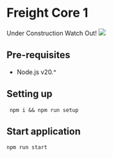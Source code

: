 # Freight Core 1
Under Construction Watch Out!
![](https://i.pinimg.com/originals/bc/78/ea/bc78ea2aa84a3776d6b54d6a04e9da86.gif)

## Pre-requisites
- Node.js v20.^

## Setting up
```
 npm i && npm run setup
```

## Start application
```
npm run start
```